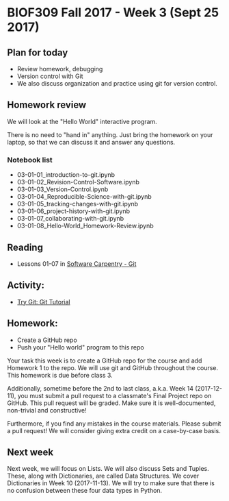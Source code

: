 # BIOF309 Fall 2017 - Week 3 (Sept 25 2017)

## Plan for today

* Review homework, debugging
* Version control with Git
* We also discuss organization and practice using git for version control.

## Homework review

We will look at the "Hello World" interactive program.

There is no need to "hand in" anything. Just bring the homework on your laptop, so that we can discuss it and answer any questions.

### Notebook list

* 03-01-01_introduction-to-git.ipynb
* 03-01-02_Revision-Control-Software.ipynb
* 03-01-03_Version-Control.ipynb
* 03-01-04_Reproducible-Science-with-git.ipynb
* 03-01-05_tracking-changes-with-git.ipynb
* 03-01-06_project-history-with-git.ipynb
* 03-01-07_collaborating-with-git.ipynb
* 03-01-08_Hello-World_Homework-Review.ipynb

## Reading

* Lessons 01-07 in [Software Carpentry - Git](http://swcarpentry.github.io/git-novice)

## Activity:

* [Try Git: Git Tutorial](https://try.github.io/)

## Homework:

* Create a GitHub repo
* Push your "Hello world" program to this repo

Your task this week is to create a GitHub repo for the course and add Homework 1 to the repo.
We will use git and GitHub throughout the course.
This homework is due before class 3.

Additionally, sometime before the 2nd to last class, a.k.a. Week 14 (2017-12-11), you must submit a pull request to a classmate's Final Project repo on GitHub. This pull request will be graded. Make sure it is well-documented, non-trivial and constructive!

Furthermore, if you find any mistakes in the course materials. Please submit a pull request! We will consider giving extra credit on a case-by-case basis.

## Next week

Next week, we will focus on Lists. We will also discuss Sets and Tuples. These, along with Dictionaries, are called Data Structures. We cover Dictionaries in Week 10 (2017-11-13). We will try to make sure that there is no confusion between these four data types in Python.
